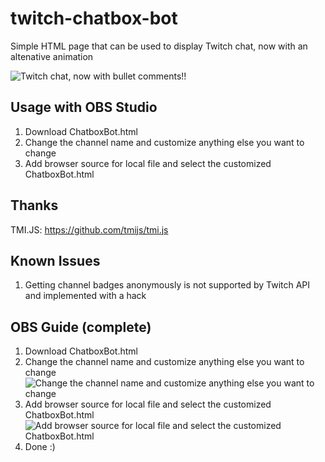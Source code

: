 # twitch-chatbox-bot

Simple HTML page that can be used to display Twitch chat, now with an altenative animation

![Twitch chat, now with bullet comments!!](https://github.com/TheAlchemist404/twitch-chatbox-bot/blob/c3516800f43da110f991566b0e8a1cbdf0bc9fd9/docs/Animation%20Showcase.GIF)

## Usage with OBS Studio

1. Download ChatboxBot.html
1. Change the channel name and customize anything else you want to change
1. Add browser source for local file and select the customized ChatboxBot.html

## Thanks

TMI.JS: https://github.com/tmijs/tmi.js

## Known Issues
1. Getting channel badges anonymously is not supported by Twitch API and implemented with a hack

## OBS Guide (complete)
1. Download ChatboxBot.html
1. Change the channel name and customize anything else you want to change
 ![Change the channel name and customize anything else you want to change](https://raw.githubusercontent.com/steve1337/twitch-chatbox-bot/main/docs/change-channel-name.png)
1. Add browser source for local file and select the customized ChatboxBot.html
 ![Add browser source for local file and select the customized ChatboxBot.html](https://raw.githubusercontent.com/steve1337/twitch-chatbox-bot/main/docs/add-browser-source.png)
1. Done :)
